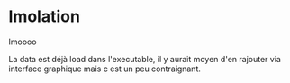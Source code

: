 # Imolation
Imoooo

La data est déjà load dans l'executable, il y aurait moyen d'en rajouter via interface graphique mais c est un peu contraignant.
